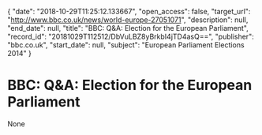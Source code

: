 {
  "date": "2018-10-29T11:25:12.133667", 
  "open_access": false, 
  "target_url": "http://www.bbc.co.uk/news/world-europe-27051071", 
  "description": null, 
  "end_date": null, 
  "title": "BBC:  Q&A: Election for the European Parliament", 
  "record_id": "20181029T112512/DbVuLBZ8yBrkbI4jTD4asQ==", 
  "publisher": "bbc.co.uk", 
  "start_date": null, 
  "subject": "European Parliament Elections 2014"
}

# BBC:  Q&A: Election for the European Parliament

None